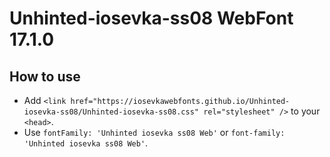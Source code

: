 # Unhinted-iosevka-ss08 WebFont 17.1.0

## How to use

- Add `<link href="https://iosevkawebfonts.github.io/Unhinted-iosevka-ss08/Unhinted-iosevka-ss08.css" rel="stylesheet" />` to your `<head>`.
- Use `fontFamily: 'Unhinted iosevka ss08 Web'` or `font-family: 'Unhinted iosevka ss08 Web'`.
